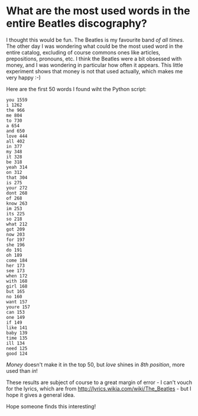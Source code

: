 # What are the most used words in the entire Beatles discography?

I thought this would be fun. The Beatles is my favourite band _of all times_. The other day I was wondering what could be the most used word in the entire catalog, excluding of course commons ones like articles, prepositions, pronouns, etc.
I think the Beatles were a bit obsessed with money, and I was wondering in particular how often it appears. 
This little experiment shows that money is not that used actually, which makes me very happy :-)

Here are the first 50 words I found wiht the Python script:
```
you 1559
i 1262
the 966
me 804
to 730
a 654
and 650
love 444
all 402
in 377
my 348
it 328
be 318
yeah 314
on 312
that 304
is 275
your 272
dont 268
of 268
know 263
im 253
its 225
so 218
what 212
got 209
now 203
for 197
she 196
do 191
oh 189
come 184
her 173
see 173
when 172
with 168
girl 168
but 165
no 160
want 157
youre 157
can 153
one 149
if 149
like 141
baby 139
time 135
ill 134
need 125
good 124
```

_Money_ doesn't make it in the top 50, but _love_ shines in *8th position*, more used than _in_!

These results are subject of course to a great margin of error - I can't vouch for the lyrics, which are from http://lyrics.wikia.com/wiki/The_Beatles - but I hope it gives a general idea. 

Hope someone finds this interesting!
